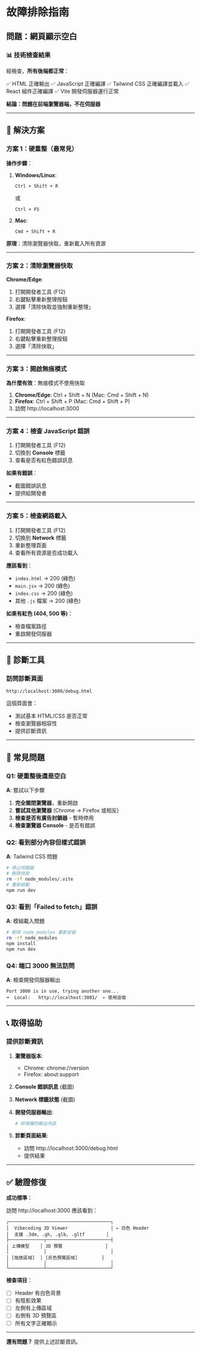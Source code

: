 # 故障排除指南

## 問題：網頁顯示空白

### 📊 技術檢查結果

經檢查，**所有後端都正常**：

✅ HTML 正確輸出
✅ JavaScript 正確編譯
✅ Tailwind CSS 正確編譯並載入
✅ React 組件正確編譯
✅ Vite 開發伺服器運行正常

**結論：問題在前端瀏覽器端，不在伺服器**

---

## 🔧 解決方案

### 方案 1：硬重整（最常見）

**操作步驟**：

1. **Windows/Linux**:
   ```
   Ctrl + Shift + R
   ```
   或
   ```
   Ctrl + F5
   ```

2. **Mac**:
   ```
   Cmd + Shift + R
   ```

**原理**：清除瀏覽器快取，重新載入所有資源

---

### 方案 2：清除瀏覽器快取

**Chrome/Edge**:
1. 打開開發者工具 (F12)
2. 右鍵點擊重新整理按鈕
3. 選擇「清除快取並強制重新整理」

**Firefox**:
1. 打開開發者工具 (F12)
2. 右鍵點擊重新整理按鈕
3. 選擇「清除快取」

---

### 方案 3：開啟無痕模式

**為什麼有效**：無痕模式不使用快取

1. **Chrome/Edge**: Ctrl + Shift + N (Mac: Cmd + Shift + N)
2. **Firefox**: Ctrl + Shift + P (Mac: Cmd + Shift + P)
3. 訪問 http://localhost:3000

---

### 方案 4：檢查 JavaScript 錯誤

1. 打開開發者工具 (F12)
2. 切換到 **Console** 標籤
3. 查看是否有紅色錯誤訊息

**如果有錯誤**：
- 截圖錯誤訊息
- 提供給開發者

---

### 方案 5：檢查網路載入

1. 打開開發者工具 (F12)
2. 切換到 **Network** 標籤
3. 重新整理頁面
4. 查看所有資源是否成功載入

**應該看到**：
- `index.html` → 200 (綠色)
- `main.jsx` → 200 (綠色)
- `index.css` → 200 (綠色)
- 其他 `.js` 檔案 → 200 (綠色)

**如果有紅色 (404, 500 等)**：
- 檢查檔案路徑
- 重啟開發伺服器

---

## 🧪 診斷工具

### 訪問診斷頁面

```
http://localhost:3000/debug.html
```

這個頁面會：
- 測試基本 HTML/CSS 是否正常
- 檢查瀏覽器相容性
- 提供診斷資訊

---

## 🐛 常見問題

### Q1: 硬重整後還是空白

**A**: 嘗試以下步驟

1. **完全關閉瀏覽器**，重新開啟
2. **嘗試其他瀏覽器** (Chrome → Firefox 或相反)
3. **檢查是否有廣告封鎖器** - 暫時停用
4. **檢查瀏覽器 Console** - 是否有錯誤

### Q2: 看到部分內容但樣式錯誤

**A**: Tailwind CSS 問題

```bash
# 停止伺服器
# 刪除快取
rm -rf node_modules/.vite
# 重新啟動
npm run dev
```

### Q3: 看到「Failed to fetch」錯誤

**A**: 模組載入問題

```bash
# 刪除 node_modules 重新安裝
rm -rf node_modules
npm install
npm run dev
```

### Q4: 端口 3000 無法訪問

**A**: 檢查開發伺服器輸出

```
Port 3000 is in use, trying another one...
➜  Local:   http://localhost:3001/  ← 使用這個
```

---

## 📞 取得協助

### 提供診斷資訊

1. **瀏覽器版本**:
   - Chrome: chrome://version
   - Firefox: about:support

2. **Console 錯誤訊息** (截圖)

3. **Network 標籤狀態** (截圖)

4. **開發伺服器輸出**:
   ```bash
   # 終端機的輸出內容
   ```

5. **診斷頁面結果**:
   - 訪問 http://localhost:3000/debug.html
   - 提供結果

---

## ✅ 驗證修復

**成功標準**：

訪問 http://localhost:3000 應該看到：

```
┌──────────────────────────────────────┐
│  Vibecoding 3D Viewer                │ ← 白色 Header
│  支援 .3dm, .gh, .glb, .gltf        │
├─────────────┬────────────────────────┤
│ 上傳模型    │ 3D 預覽                │
│             │                        │
│ [拖放區域]  │ [灰色預覽區域]         │
│             │                        │
└─────────────┴────────────────────────┘
```

**檢查項目**：
- [ ] Header 有白色背景
- [ ] 有陰影效果
- [ ] 左側有上傳區域
- [ ] 右側有 3D 預覽區
- [ ] 所有文字正確顯示

---

**還有問題？** 提供上述診斷資訊。
